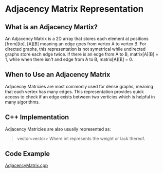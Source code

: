 # Adjacency Matrix Representation
## What is an Adjacency Martix?
An Adjacency Matrix is a 2D array that stores each element at positions [from][to], [A][B] meaning an edge goes from vertex A to vertex B. For directed graphs, this representation is not symetrical while undirected graphs store each edge twice. If there is an edge from A to B, matrix[A][B] = 1, while when there isn't and edge from A to B, matrix[A][B] = 0.
## When to Use an Adjacency Matrix
Adjacecny Matricies are most commonly used for dense graphs, meaning that each vertex has many edges. This representation provides quick access to check if an edge exists between two verticies which is helpful in many algorithms.
## C++ Implementation
Adjacency Matricies are also usually represented as:
> vector<vector<int>>
Where int represents the weight or lack thereof. 
## Code Example
[AdjacencyMatrix.cpp](/04-adjacency-matrix/AdjacencyMatrix.cpp)